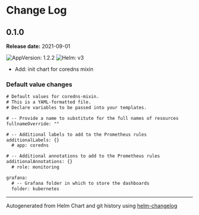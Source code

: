# Change Log

## 0.1.0

**Release date:** 2021-09-01

![AppVersion: 1.2.2](https://img.shields.io/static/v1?label=AppVersion&message=1.2.2&color=success&logo=)
![Helm: v3](https://img.shields.io/static/v1?label=Helm&message=v3&color=informational&logo=helm)


* Add: init chart for coredns mixin

### Default value changes

```diff
# Default values for coredns-mixin.
# This is a YAML-formatted file.
# Declare variables to be passed into your templates.

# -- Provide a name to substitute for the full names of resources
fullnameOverride: ""

# -- Additional labels to add to the Prometheus rules
additionalLabels: {}
  # app: coredns

# -- Additional annotations to add to the Prometheus rules
additionalAnnotations: {}
  # role: monitoring

grafana:
  # -- Grafana folder in which to store the dashboards
  folder: kubernetes
```

---
Autogenerated from Helm Chart and git history using [helm-changelog](https://github.com/mogensen/helm-changelog)
